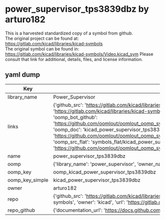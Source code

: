 # power_supervisor_tps3839dbz by arturo182  
This is a harvested standardized copy of a symbol from github.  
The original project can be found at:  
https://gitlab.com/kicad/libraries/kicad-symbols  
The original symbol can be found in:
https://gitlab.com/kicad/libraries/kicad-symbols/Video.kicad_sym
Please consult that link for additional, details, files, and license information.  
## yaml dump  
| Key | Value |  
| --- | --- |  
| library_name | Power_Supervisor |  
| links | {'github_src': 'https://gitlab.com/kicad/libraries/kicad-symbols/Video.kicad_sym', 'github_src_repo': 'https://gitlab.com/kicad/libraries/kicad-symbols', 'oomp_bot': 'kicad_power_supervisor_tps3839dbz/working', 'oomp_bot_github': 'https://github.com/oomlout/oomlout_oomp_symbol_bot/tree/main/kicad_power_supervisor_tps3839dbz/working', 'oomp_doc': 'kicad_power_supervisor_tps3839dbz/working', 'oomp_doc_github': 'https://github.com/oomlout/oomlout_oomp_symbol_doc/tree/main/kicad_power_supervisor_tps3839dbz/working', 'oomp_src_flat': 'symbols_flat/kicad_power_supervisor_tps3839dbz/working', 'oomp_src_flat_github': 'https://github.com/oomlout/oomlout_oomp_symbol_src/tree/main/kicad_power_supervisor_tps3839dbz/working'} |  
| name | power_supervisor_tps3839dbz |  
| oomp | {'library_name': 'power_supervisor', 'owner_name': 'kicad', 'symbol_name': 'power_supervisor_tps3839dbz'} |  
| oomp_key | oomp_kicad_power_supervisor_tps3839dbz |  
| oomp_key_simple | kicad_power_supervisor_tps3839dbz |  
| owner | arturo182 |  
| repo | {'github_src': 'https://gitlab.com/kicad/libraries/kicad-symbols/Video.kicad_sym', 'name': 'libraries/kicad-symbols', 'owner': 'kicad', 'url': 'https://gitlab.com/kicad/libraries/kicad-symbols'} |  
| repo_github | {'documentation_url': 'https://docs.github.com/rest/repos/repos#get-a-repository', 'message': 'Not Found'} |  

